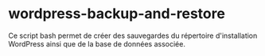 # wordpress-backup-and-restore
Ce script bash permet de créer des sauvegardes du répertoire d'installation WordPress ainsi que de la base de données associée.

